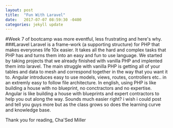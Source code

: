 ```yaml
---
layout: post
title:  "Fun With Laravel"
date:   2017-07-07 08:59:30 -0400
categories: jekyll update
---
```

#Week 7 of bootcamp was more eventful, less frustrating and here's why.
###Laravel
Laravel is a frame-work (a supporting structure) for PHP that makes everyones life 10x easier. It takes all the hard and complex tasks that PHP has and turns them into an easy and fun to use language. We started by taking projects that we already finished with vanilla PHP and implented them into laravel. The main struggle with vanilla PHP is getting all of your tables and data to mesh and correspond together in the way that you want it to. Angular introduces easy to use models, views, routes, controllers etc.. in an extremly easy to follow file architecture. In english, using PHP is like building a house with no blueprint, no conctractors and no expertise. Angular is like building a house with blueprints and expert contractors to help you out along the way. Sounds much easier right? i wish i could post and tell you guys more but as the class grows so does the learning curve and knowledge base.

Thank you for reading,
	Cha'Sed Miller


[jekyll-docs]: https://jekyllrb.com/docs/home
[jekyll-gh]:   https://github.com/jekyll/jekyll
[jekyll-talk]: https://talk.jekyllrb.com/